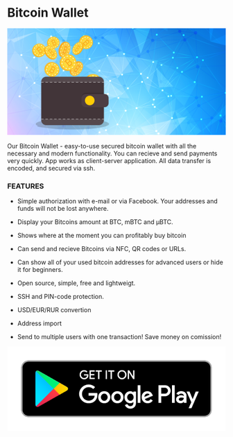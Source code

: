 # Bitcoin Wallet

![alt text](promo/feature.png "Secure online Bitcoin wallet")

Our Bitcoin Wallet - easy-to-use secured bitcoin wallet with all the necessary and modern functionality. You can recieve and send payments very quickly. App works as client-server application. All data transfer is encoded, and secured via ssh. 

### FEATURES

- Simple authorization with e-mail or via Facebook. Your addresses and funds will not be lost anywhere.

- Display your Bitcoins amount at BTC, mBTC and µBTC.

- Shows where at the moment you can profitably buy bitcoin

- Can send and recieve Bitcoins via NFC, QR codes or URLs.

- Can show all of your used bitcoin addresses for advanced users or hide it for beginners.

- Open source, simple, free and lightweigt.

- SSH and PIN-code protection.

- USD/EUR/RUR convertion

- Address import

- Send to multiple users with one transaction! Save money on comission!

[![](promo/get_gp.png)](https://play.google.com/store/apps/details?id=wallet.bitcoin "Get Bitcoin Wallet")
